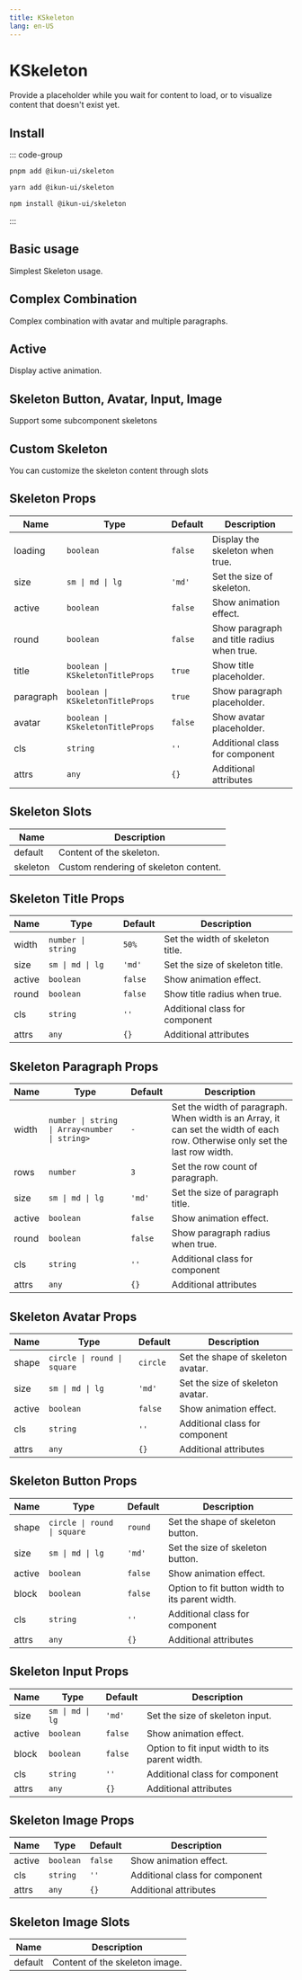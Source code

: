 ```yaml
---
title: KSkeleton
lang: en-US
---
```


# KSkeleton

Provide a placeholder while you wait for content to load, or to visualize content that doesn't exist yet.

## Install

::: code-group

```bash [pnpm]
pnpm add @ikun-ui/skeleton
```

```bash [yarn]
yarn add @ikun-ui/skeleton
```

```bash [npm]
npm install @ikun-ui/skeleton
```

:::

## Basic usage

Simplest Skeleton usage.

<demo src="skeleton/basic.svelte"  github='Skeleton'></demo>

## Complex Combination

Complex combination with avatar and multiple paragraphs.

<demo src="skeleton/complex.svelte"  github='Skeleton'></demo>

## Active

Display active animation.

<demo src="skeleton/active.svelte"  github='Skeleton'></demo>

## Skeleton Button, Avatar, Input, Image

Support some subcomponent skeletons

<demo src="skeleton/option.svelte"  github='Skeleton'></demo>

## Custom Skeleton

You can customize the skeleton content through slots

<demo src="skeleton/custom.svelte"  github='Skeleton'></demo>

## Skeleton Props

| Name      | Type                             | Default | Description                                |
| --------- | -------------------------------- | ------- | ------------------------------------------ |
| loading   | `boolean`                        | `false` | Display the skeleton when true.            |
| size      | `sm \| md \| lg`                 | `'md'`  | Set the size of skeleton.                  |
| active    | `boolean`                        | `false` | Show animation effect.                     |
| round     | `boolean`                        | `false` | Show paragraph and title radius when true. |
| title     | `boolean \| KSkeletonTitleProps` | `true`  | Show title placeholder.                    |
| paragraph | `boolean \| KSkeletonTitleProps` | `true`  | Show paragraph placeholder.                |
| avatar    | `boolean \| KSkeletonTitleProps` | `false` | Show avatar placeholder.                   |
| cls       | `string`                         | `''`    | Additional class for component             |
| attrs     | `any`                            | `{}`    | Additional attributes                      |

## Skeleton Slots

| Name     | Description                           |
| -------- | ------------------------------------- |
| default  | Content of the skeleton.              |
| skeleton | Custom rendering of skeleton content. |

## Skeleton Title Props

| Name   | Type               | Default | Description                      |
| ------ | ------------------ | ------- | -------------------------------- |
| width  | `number \| string` | `50%`   | Set the width of skeleton title. |
| size   | `sm \| md \| lg`   | `'md'`  | Set the size of skeleton title.  |
| active | `boolean`          | `false` | Show animation effect.           |
| round  | `boolean`          | `false` | Show title radius when true.     |
| cls    | `string`           | `''`    | Additional class for component   |
| attrs  | `any`              | `{}`    | Additional attributes            |

## Skeleton Paragraph Props

| Name   | Type                                          | Default | Description                                                                                                                  |
| ------ | --------------------------------------------- | ------- | ---------------------------------------------------------------------------------------------------------------------------- |
| width  | `number \| string \| Array<number \| string>` | `-`     | Set the width of paragraph. When width is an Array, it can set the width of each row. Otherwise only set the last row width. |
| rows   | `number`                                      | `3`     | Set the row count of paragraph.                                                                                              |
| size   | `sm \| md \| lg`                              | `'md'`  | Set the size of paragraph title.                                                                                             |
| active | `boolean`                                     | `false` | Show animation effect.                                                                                                       |
| round  | `boolean`                                     | `false` | Show paragraph radius when true.                                                                                             |
| cls    | `string`                                      | `''`    | Additional class for component                                                                                               |
| attrs  | `any`                                         | `{}`    | Additional attributes                                                                                                        |

## Skeleton Avatar Props

| Name   | Type                        | Default  | Description                       |
| ------ | --------------------------- | -------- | --------------------------------- |
| shape  | `circle \| round \| square` | `circle` | Set the shape of skeleton avatar. |
| size   | `sm \| md \| lg`            | `'md'`   | Set the size of skeleton avatar.  |
| active | `boolean`                   | `false`  | Show animation effect.            |
| cls    | `string`                    | `''`     | Additional class for component    |
| attrs  | `any`                       | `{}`     | Additional attributes             |

## Skeleton Button Props

| Name   | Type                        | Default | Description                                     |
| ------ | --------------------------- | ------- | ----------------------------------------------- |
| shape  | `circle \| round \| square` | `round` | Set the shape of skeleton button.               |
| size   | `sm \| md \| lg`            | `'md'`  | Set the size of skeleton button.                |
| active | `boolean`                   | `false` | Show animation effect.                          |
| block  | `boolean`                   | `false` | Option to fit button width to its parent width. |
| cls    | `string`                    | `''`    | Additional class for component                  |
| attrs  | `any`                       | `{}`    | Additional attributes                           |

## Skeleton Input Props

| Name   | Type             | Default | Description                                    |
| ------ | ---------------- | ------- | ---------------------------------------------- |
| size   | `sm \| md \| lg` | `'md'`  | Set the size of skeleton input.                |
| active | `boolean`        | `false` | Show animation effect.                         |
| block  | `boolean`        | `false` | Option to fit input width to its parent width. |
| cls    | `string`         | `''`    | Additional class for component                 |
| attrs  | `any`            | `{}`    | Additional attributes                          |

## Skeleton Image Props

| Name   | Type             | Default | Description                                    |
| ------ | ---------------- | ------- | ---------------------------------------------- |
| active | `boolean`        | `false` | Show animation effect.                         |
| cls    | `string`         | `''`    | Additional class for component                 |
| attrs  | `any`            | `{}`    | Additional attributes                          |

## Skeleton Image Slots

| Name     | Description                           |
| -------- |---------------------------------------|
| default  | Content of the skeleton image.        |

